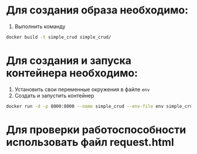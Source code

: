 Для создания образа необходимо:
=====
1. Выполнить команду 
```bash
docker build -t simple_crud simple_crud/
```

Для создания и запуска контейнера необходимо:
=====
1. Установить свои переменные окружения в файле `env`
2. Создать и запустить контейнер
```bash
docker run -d -p 8000:8000 --name simple_crud --env-file env simple_crud
```

Для проверки работоспособности использовать файл request.html
=====
